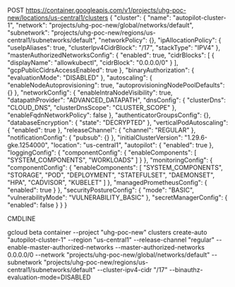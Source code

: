 POST https://container.googleapis.com/v1/projects/uhg-poc-new/locations/us-central1/clusters
{
  "cluster": {
    "name": "autopilot-cluster-1",
    "network": "projects/uhg-poc-new/global/networks/default",
    "subnetwork": "projects/uhg-poc-new/regions/us-central1/subnetworks/default",
    "networkPolicy": {},
    "ipAllocationPolicy": {
      "useIpAliases": true,
      "clusterIpv4CidrBlock": "/17",
      "stackType": "IPV4"
    },
    "masterAuthorizedNetworksConfig": {
      "enabled": true,
      "cidrBlocks": [
        {
          "displayName": "allowkubectl",
          "cidrBlock": "0.0.0.0/0"
        }
      ],
      "gcpPublicCidrsAccessEnabled": true
    },
    "binaryAuthorization": {
      "evaluationMode": "DISABLED"
    },
    "autoscaling": {
      "enableNodeAutoprovisioning": true,
      "autoprovisioningNodePoolDefaults": {}
    },
    "networkConfig": {
      "enableIntraNodeVisibility": true,
      "datapathProvider": "ADVANCED_DATAPATH",
      "dnsConfig": {
        "clusterDns": "CLOUD_DNS",
        "clusterDnsScope": "CLUSTER_SCOPE"
      },
      "enableFqdnNetworkPolicy": false
    },
    "authenticatorGroupsConfig": {},
    "databaseEncryption": {
      "state": "DECRYPTED"
    },
    "verticalPodAutoscaling": {
      "enabled": true
    },
    "releaseChannel": {
      "channel": "REGULAR"
    },
    "notificationConfig": {
      "pubsub": {}
    },
    "initialClusterVersion": "1.29.6-gke.1254000",
    "location": "us-central1",
    "autopilot": {
      "enabled": true
    },
    "loggingConfig": {
      "componentConfig": {
        "enableComponents": [
          "SYSTEM_COMPONENTS",
          "WORKLOADS"
        ]
      }
    },
    "monitoringConfig": {
      "componentConfig": {
        "enableComponents": [
          "SYSTEM_COMPONENTS",
          "STORAGE",
          "POD",
          "DEPLOYMENT",
          "STATEFULSET",
          "DAEMONSET",
          "HPA",
          "CADVISOR",
          "KUBELET"
        ]
      },
      "managedPrometheusConfig": {
        "enabled": true
      }
    },
    "securityPostureConfig": {
      "mode": "BASIC",
      "vulnerabilityMode": "VULNERABILITY_BASIC"
    },
    "secretManagerConfig": {
      "enabled": false
    }
  }
}



CMDLINE 

gcloud beta container --project "uhg-poc-new" clusters create-auto "autopilot-cluster-1" --region "us-central1" --release-channel "regular" --enable-master-authorized-networks --master-authorized-networks 0.0.0.0/0 --network "projects/uhg-poc-new/global/networks/default" --subnetwork "projects/uhg-poc-new/regions/us-central1/subnetworks/default" --cluster-ipv4-cidr "/17" --binauthz-evaluation-mode=DISABLED


